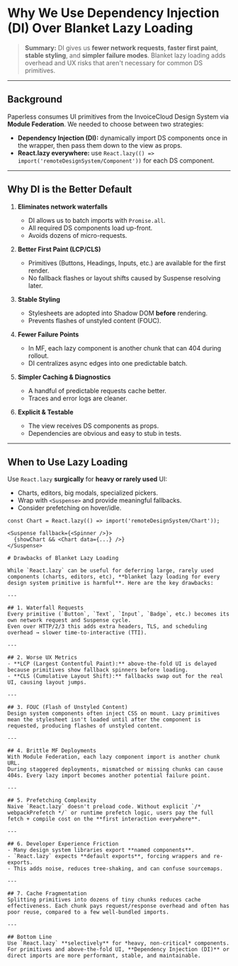 # Why We Use Dependency Injection (DI) Over Blanket Lazy Loading

> **Summary:** DI gives us **fewer network requests**, **faster first paint**, **stable styling**, and **simpler failure modes**. Blanket lazy loading adds overhead and UX risks that aren't necessary for common DS primitives.

---

## Background

Paperless consumes UI primitives from the InvoiceCloud Design System via **Module Federation**. We needed to choose between two strategies:

- **Dependency Injection (DI):** dynamically import DS components once in the wrapper, then pass them down to the view as props.
- **React.lazy everywhere:** use `React.lazy(() => import('remoteDesignSystem/Component'))` for each DS component.

---

## Why DI is the Better Default

1. **Eliminates network waterfalls**  
   - DI allows us to batch imports with `Promise.all`.  
   - All required DS components load up-front.  
   - Avoids dozens of micro-requests.

2. **Better First Paint (LCP/CLS)**  
   - Primitives (Buttons, Headings, Inputs, etc.) are available for the first render.  
   - No fallback flashes or layout shifts caused by Suspense resolving later.

3. **Stable Styling**  
   - Stylesheets are adopted into Shadow DOM **before** rendering.  
   - Prevents flashes of unstyled content (FOUC).

4. **Fewer Failure Points**  
   - In MF, each lazy component is another chunk that can 404 during rollout.  
   - DI centralizes async edges into one predictable batch.

5. **Simpler Caching & Diagnostics**  
   - A handful of predictable requests cache better.  
   - Traces and error logs are cleaner.

6. **Explicit & Testable**  
   - The view receives DS components as props.  
   - Dependencies are obvious and easy to stub in tests.

---

## When to Use Lazy Loading

Use `React.lazy` **surgically** for **heavy or rarely used** UI:
- Charts, editors, big modals, specialized pickers.
- Wrap with `<Suspense>` and provide meaningful fallbacks.
- Consider prefetching on hover/idle.

```tsx
const Chart = React.lazy(() => import('remoteDesignSystem/Chart'));

<Suspense fallback={<Spinner />}>
  {showChart && <Chart data={...} />}
</Suspense>

# Drawbacks of Blanket Lazy Loading

While `React.lazy` can be useful for deferring large, rarely used components (charts, editors, etc), **blanket lazy loading for every design system primitive is harmful**. Here are the key drawbacks:

---

## 1. Waterfall Requests
Every primitive (`Button`, `Text`, `Input`, `Badge`, etc.) becomes its own network request and Suspense cycle.  
Even over HTTP/2/3 this adds extra headers, TLS, and scheduling overhead → slower time-to-interactive (TTI).

---

## 2. Worse UX Metrics
- **LCP (Largest Contentful Paint):** above-the-fold UI is delayed because primitives show fallback spinners before loading.  
- **CLS (Cumulative Layout Shift):** fallbacks swap out for the real UI, causing layout jumps.

---

## 3. FOUC (Flash of Unstyled Content)
Design system components often inject CSS on mount. Lazy primitives mean the stylesheet isn't loaded until after the component is requested, producing flashes of unstyled content.

---

## 4. Brittle MF Deployments
With Module Federation, each lazy component import is another chunk URL.  
During staggered deployments, mismatched or missing chunks can cause 404s. Every lazy import becomes another potential failure point.

---

## 5. Prefetching Complexity
Naive `React.lazy` doesn't preload code. Without explicit `/* webpackPrefetch */` or runtime prefetch logic, users pay the full fetch + compile cost on the **first interaction everywhere**.

---

## 6. Developer Experience Friction
- Many design system libraries export **named components**.  
- `React.lazy` expects **default exports**, forcing wrappers and re-exports.  
- This adds noise, reduces tree-shaking, and can confuse sourcemaps.

---

## 7. Cache Fragmentation
Splitting primitives into dozens of tiny chunks reduces cache effectiveness. Each chunk pays request/response overhead and often has poor reuse, compared to a few well-bundled imports.

---

## Bottom Line
Use `React.lazy` **selectively** for *heavy, non-critical* components.  
For primitives and above-the-fold UI, **Dependency Injection (DI)** or direct imports are more performant, stable, and maintainable.
